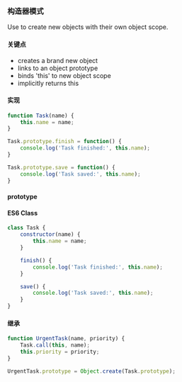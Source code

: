 ### 构造器模式

Use to create new objects with their own object scope.

#### 关键点

- creates a brand new object
- links to an object prototype
- binds 'this' to new object scope
- implicitly returns this

#### 实现

```js
function Task(name) {
    this.name = name;
}

Task.prototype.finish = function() {
    console.log('Task finished:', this.name);
}

Task.prototype.save = function() {
    console.log('Task saved:', this.name);
}
```

#### prototype


#### ES6 Class

```js
class Task {
    constructor(name) {
        this.name = name;
    }

    finish() {
        console.log('Task finished:', this.name);
    }

    save() {
        console.log('Task saved:', this.name);
    }
}
```

#### 继承

```js
function UrgentTask(name, priority) {
    Task.call(this, name);
    this.priority = priority;
}

UrgentTask.prototype = Object.create(Task.prototype);
```
